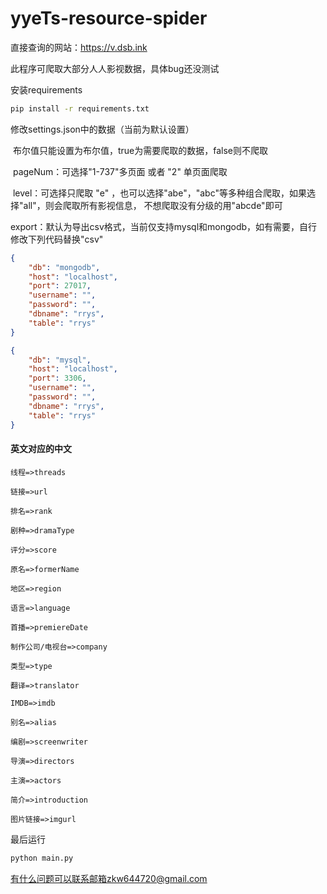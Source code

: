 # yyeTs-resource-spider

直接查询的网站：https://v.dsb.ink

此程序可爬取大部分人人影视数据，具体bug还没测试

安装requirements

```bash
pip install -r requirements.txt
```

修改settings.json中的数据（当前为默认设置）

​	布尔值只能设置为布尔值，true为需要爬取的数据，false则不爬取

​	pageNum：可选择"1-737"多页面 或者 "2" 单页面爬取

​	level：可选择只爬取 "e" ，也可以选择"abe"，"abc"等多种组合爬取，如果选择"all"，则会爬取所有影视信息， 不想爬取没有分级的用"abcde"即可

​	export：默认为导出csv格式，当前仅支持mysql和mongodb，如有需要，自行修改下列代码替换"csv"

```json
{
    "db": "mongodb",
    "host": "localhost",
    "port": 27017,
    "username": "",
    "password": "",
    "dbname": "rrys",
    "table": "rrys"
}
```
```json
{
    "db": "mysql",
    "host": "localhost",
    "port": 3306,
    "username": "",
    "password": "",
    "dbname": "rrys",
    "table": "rrys"
}
```


#### 英文对应的中文

    线程=>threads
    
    链接=>url
    
    排名=>rank
    
    剧种=>dramaType
    
    评分=>score
    
    原名=>formerName
    
    地区=>region
    
    语言=>language
    
    首播=>premiereDate
    
    制作公司/电视台=>company
    
    类型=>type
    
    翻译=>translator
    
    IMDB=>imdb
    
    别名=>alias
    
    编剧=>screenwriter
    
    导演=>directors
    
    主演=>actors
    
    简介=>introduction
    
    图片链接=>imgurl


最后运行

```bash
python main.py
```

有什么问题可以联系邮箱zkw644720@gmail.com
